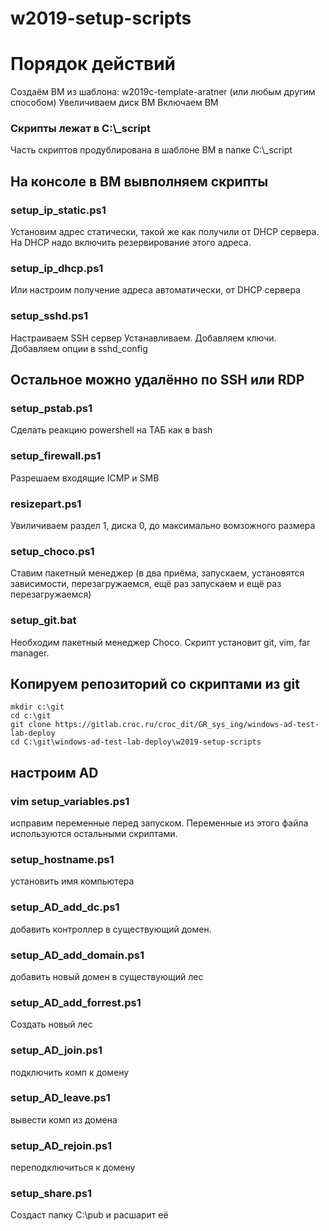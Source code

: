 # w2019-setup-scripts
# Порядок действий
Создаём ВМ из шаблона: w2019c-template-aratner (или любым другим способом)
Увеличиваем диск ВМ
Включаем ВМ
### Скрипты лежат в C:\\_script
Часть скриптов продублирована в шаблоне ВМ в папке C:\\_script
## На консоле в ВМ вывполняем скрипты
### setup_ip_static.ps1
Установим адрес статически, такой же как получили от DHCP сервера. На DHCP надо включить резервирование этого адреса.
### setup_ip_dhcp.ps1
Или настроим получение адреса автоматически, от DHCP сервера
### setup_sshd.ps1
Настраиваем SSH сервер
Устанавливаем. Добавляем ключи. Добавляем опции в sshd_config
## Остальное можно удалённо по SSH или RDP
### setup_pstab.ps1
Сделать реакцию powershell на ТАБ как в bash
### setup_firewall.ps1
Разрешаем входящие ICMP и SMB
### resizepart.ps1
Увиличиваем раздел 1, диска 0, до максимально вомзожного размера
### setup_choco.ps1
Ставим пакетный менеджер (в два приёма, запускаем, установятся зависимости, перезагружаемся, ещё раз запускаем и ещё раз перезагружаемся)
### setup_git.bat
Необходим пакетный менеджер Choco. Скрипт установит git, vim, far manager.

## Копируем репозиторий со скриптами из git
```
mkdir c:\git
cd c:\git
git clone https://gitlab.croc.ru/croc_dit/GR_sys_ing/windows-ad-test-lab-deploy
cd C:\git\windows-ad-test-lab-deploy\w2019-setup-scripts
```
## настроим AD 
### vim setup_variables.ps1
исправим переменные перед запуском. Переменные из этого файла используются остальными скриптами.
### setup_hostname.ps1
установить имя компьютера
### setup_AD_add_dc.ps1
добавить контроллер в существующий домен.
### setup_AD_add_domain.ps1
добавить новый домен в существующий лес
### setup_AD_add_forrest.ps1
Создать новый лес
### setup_AD_join.ps1
подключить комп к домену
### setup_AD_leave.ps1
вывести комп из домена
### setup_AD_rejoin.ps1
переподключиться к домену
### setup_share.ps1
Создаст папку C:\pub и расшарит её
